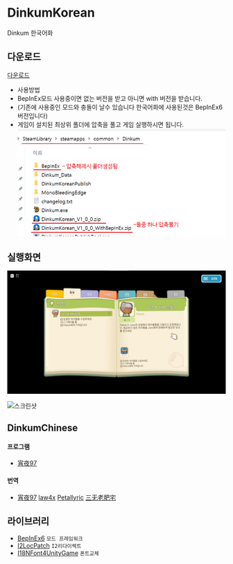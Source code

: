 # DinkumKorean
Dinkum 한국어화

## 다운로드

[다운로드][8]

- 사용방법
- BepInEx모드 사용중이면 없는 버전을 받고 아니면 with 버전을 받습니다.
- (기존에 사용중인 모드와 충돌이 날수 있습니다 한국어화에 사용된것은 BepInEx6 버전입니다)
- 게임이 설치된 최상위 폴더에 압축을 풀고 게임 실행하시면 됩니다.
![패치][12]


## 실행화면

![스크린샷][10]

![스크린샷][11]

## DinkumChinese
#### 프로그램
- [宵夜97][1]

#### 번역
- [宵夜97][1]  [law4x][2]  [Petallyric][3]  [三无老肥宅][4]

## 라이브러리
- [BepInEx6][5] `모드 프레임워크`
- [I2LocPatch][6] `I2리다이렉트`
- [I18NFont4UnityGame][7] `폰트교체`

[1]: https://space.bilibili.com/1306433
[2]: https://space.bilibili.com/2714606
[3]: https://space.bilibili.com/739337
[4]: https://space.bilibili.com/2712666
[5]: https://github.com/BepInEx/BepInEx
[6]: https://github.com/xiaoye97/I2LocPatch
[7]: https://github.com/xiaoye97/I18NFont4UnityGame
[8]: https://github.com/xiaoye97/DinkumKorean/releases
[9]: https://www.bilibili.com/video/BV1TW4y127rq
[10]: view1.png
[11]: view2.png
[12]: patch.png

